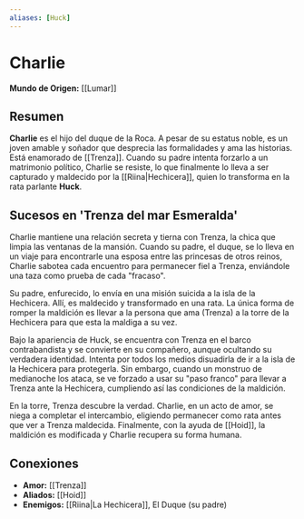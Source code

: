```yaml
---
aliases: [Huck]
---
```


# Charlie

**Mundo de Origen:** [[Lumar]]

## Resumen
**Charlie** es el hijo del duque de la Roca. A pesar de su estatus noble, es un joven amable y soñador que desprecia las formalidades y ama las historias. Está enamorado de [[Trenza]]. Cuando su padre intenta forzarlo a un matrimonio político, Charlie se resiste, lo que finalmente lo lleva a ser capturado y maldecido por la [[Riina|Hechicera]], quien lo transforma en la rata parlante **Huck**.

## Sucesos en 'Trenza del mar Esmeralda'
Charlie mantiene una relación secreta y tierna con Trenza, la chica que limpia las ventanas de la mansión. Cuando su padre, el duque, se lo lleva en un viaje para encontrarle una esposa entre las princesas de otros reinos, Charlie sabotea cada encuentro para permanecer fiel a Trenza, enviándole una taza como prueba de cada "fracaso".

Su padre, enfurecido, lo envía en una misión suicida a la isla de la Hechicera. Allí, es maldecido y transformado en una rata. La única forma de romper la maldición es llevar a la persona que ama (Trenza) a la torre de la Hechicera para que esta la maldiga a su vez.

Bajo la apariencia de Huck, se encuentra con Trenza en el barco contrabandista y se convierte en su compañero, aunque ocultando su verdadera identidad. Intenta por todos los medios disuadirla de ir a la isla de la Hechicera para protegerla. Sin embargo, cuando un monstruo de medianoche los ataca, se ve forzado a usar su "paso franco" para llevar a Trenza ante la Hechicera, cumpliendo así las condiciones de la maldición.

En la torre, Trenza descubre la verdad. Charlie, en un acto de amor, se niega a completar el intercambio, eligiendo permanecer como rata antes que ver a Trenza maldecida. Finalmente, con la ayuda de [[Hoid]], la maldición es modificada y Charlie recupera su forma humana.

## Conexiones
- **Amor:** [[Trenza]]
- **Aliados:** [[Hoid]]
- **Enemigos:** [[Riina|La Hechicera]], El Duque (su padre)
